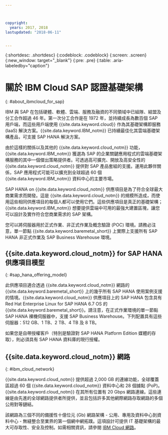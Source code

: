 ```yaml
---



copyright:
  years: 2017, 2018
lastupdated: "2018-06-11"


---
```


{:shortdesc: .shortdesc}
{:codeblock: .codeblock}
{:screen: .screen}
{:new_window: target="_blank"}
{:pre: .pre}
{:table: .aria-labeledby="caption"}


# 關於 IBM Cloud SAP 認證基礎架構
{: #about_ibmcloud_for_sap}

IBM 與 SAP 在包括硬體、軟體、雲端、服務及融資的不同領域中已組隊、結盟及分工合作超過 46 年。第一次分工合作是在 1972 年，並持續成長為數百個 SAP 用戶端，而這些用戶端使用 {{site.data.keyword.cloud}} 作為其基礎架構即服務 (IaaS) 解決方案。{{site.data.keyword.IBM_notm}} 已持續最佳化其雲端基礎架構產品，可支援 SAP HANA 解決方案。 

由於這樣的關係以及其他的 {{site.data.keyword.cloud_notm}} 功能，{{site.data.keyword.IBM_notm}} 獲選為 SAP 的企業關鍵應用程式的雲端基礎架構服務的其中一個傑出策略提供者。可透過高可擴充、開放及高安全性的 {{site.data.keyword.cloud_notm}} 提供對 SAP 產品套組的支援。運用此夥伴關係，SAP 應用程式可能可以擴充到全球超過 60 個 {{site.data.keyword.IBM_notm}} 資料中心的主要市場。

SAP HANA on {{site.data.keyword.cloud_notm}} 供應項目是為了符合全球最大商業需求而開發。這是 {{site.data.keyword.cloud_notm}} 的規模所造成，而使用這些相同供應項目的每個人都可以使用它們。這些供應項目是真正的基礎架構；{{site.data.keyword.IBM_notm}} 想要提供雲端中可用的最強大建置區塊，讓您可以設計及實作符合您商業需求的 SAP 架構。

您可以將伺服器用於正式作業、非正式作業及概念驗證 (POC) 環境。請務必注意，單一節點 {{site.data.keyword.baremetal_short}} 上實際上支援所有 SAP HANA 非正式作業及 SAP Business Warehouse 環境。

## {{site.data.keyword.cloud_notm}} for SAP HANA 供應項目模型
{: #sap_hana_offering_model}

此供應項目適合透過 {{site.data.keyword.cloud_notm}} 網路的 {{site.data.keyword.baremetal_short}} 上的幾乎所有 SAP HANA 使用案例支援的情境。{{site.data.keyword.cloud_notm}} 供應項目上的 SAP HANA 包含具有 Red Hat Enterprise Linux for SAP HANA 6.7 OS 的 {{site.data.keyword.baremetal_short}}。請注意，在正式作業環境的單一節點 SAP HANA 裸機伺服器中，支援 SAP Business Warehouse。下列配置具有這些伺服器：512 GB、1 TB、2 TB、4 TB 及 8 TB。

如果您是自帶授權客戶（特別是驗證對 SAP HANA Platform Edition 媒體的存取），則必須具有 SAP HANA 資料庫的現行授權。 

## {{site.data.keyword.cloud_notm}} 網路
{: #ibm_cloud_network}

{{site.data.keyword.cloud_notm}} 提供超過 2,000 GB 的連線功能，全球覆蓋區超過 60 個 {{site.data.keyword.cloud_notm}} 資料中心和 28 個據點 (PoP)。{{site.data.keyword.cloud_notm}} 在其所有位置有 20 Gbps 網路連線。這些連線是由先進的全球網路提供者所提供，並且包括許多其他網際網路存取網路的多個公用對等鏈結。

該網路為三個不同的備援性十億位元 (Gb) 網路架構 - 公用、專用及資料中心到資料中心 - 無縫整合至業界的第一個網中網拓蹼。這項設計可提供 IT 基礎架構的最大可存取性、安全及控制。如需相關資訊，請參閱 [IBM Cloud 網路](https://www.ibm.com/cloud-computing/bluemix/our-network)。
